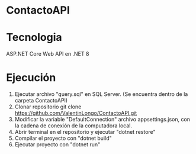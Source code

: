# ContactoAPI

# Tecnologia
ASP.NET Core Web API en .NET 8

# Ejecución
1. Ejecutar archivo "query.sql" en SQL Server. (Se encuentra dentro de la carpeta ContactoAPI)
2. Clonar repositorio git clone https://github.com/ValentinLongo/ContactoAPI.git
3. Modificar la variable "DefaultConnection" archivo appsettings.json, con la cadena de conexión de la computadora local.
4. Abrir terminal en el repositorio y ejecutar "dotnet restore"
5. Compilar el proyecto con "dotnet build"
6. Ejecutar proyecto con "dotnet run"
